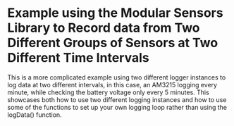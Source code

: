# Example using the Modular Sensors Library to Record data from Two Different Groups of Sensors at Two Different Time Intervals

This is a more complicated example using two different logger instances to log data at two different intervals, in this case, an AM3215 logging every minute, while checking the battery voltage only every 5 minutes.  This showcases both how to use two different logging instances and how to use some of the functions to set up your own logging loop rather than using the logData() function.
